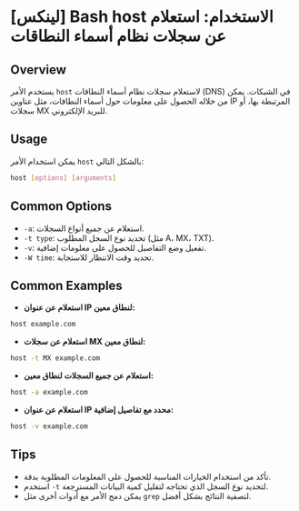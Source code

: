 # [لينكس] Bash host الاستخدام: استعلام عن سجلات نظام أسماء النطاقات

## Overview
يستخدم الأمر `host` لاستعلام سجلات نظام أسماء النطاقات (DNS) في الشبكات. يمكن من خلاله الحصول على معلومات حول أسماء النطاقات، مثل عناوين IP المرتبطة بها، أو سجلات MX للبريد الإلكتروني.

## Usage
يمكن استخدام الأمر `host` بالشكل التالي:

```bash
host [options] [arguments]
```

## Common Options
- `-a`: استعلام عن جميع أنواع السجلات.
- `-t type`: تحديد نوع السجل المطلوب (مثل A، MX، TXT).
- `-v`: تفعيل وضع التفاصيل للحصول على معلومات إضافية.
- `-W time`: تحديد وقت الانتظار للاستجابة.

## Common Examples
- **استعلام عن عنوان IP لنطاق معين:**

```bash
host example.com
```

- **استعلام عن سجلات MX لنطاق معين:**

```bash
host -t MX example.com
```

- **استعلام عن جميع السجلات لنطاق معين:**

```bash
host -a example.com
```

- **استعلام عن عنوان IP محدد مع تفاصيل إضافية:**

```bash
host -v example.com
```

## Tips
- تأكد من استخدام الخيارات المناسبة للحصول على المعلومات المطلوبة بدقة.
- استخدم `-t` لتحديد نوع السجل الذي تحتاجه لتقليل كمية البيانات المسترجعة.
- يمكن دمج الأمر مع أدوات أخرى مثل `grep` لتصفية النتائج بشكل أفضل.